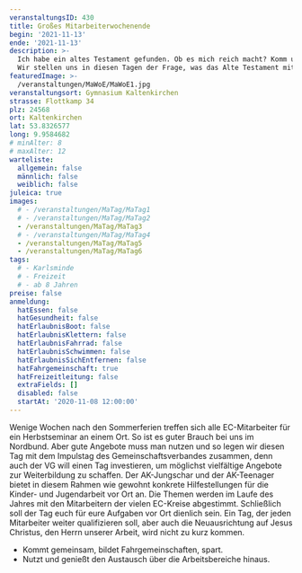 ```yaml
---
veranstaltungsID: 430
title: Großes Mitarbeiterwochenende
begin: '2021-11-13'
ende: '2021-11-13'
description: >-
  Ich habe ein altes Testament gefunden. Ob es mich reich macht? Komm und finde es heraus. 
  Wir stellen uns in diesen Tagen der Frage, was das Alte Testament mit unserem Leben von heute zu tun hat.
featuredImage: >-
  /veranstaltungen/MaWoE/MaWoE1.jpg
veranstaltungsort: Gymnasium Kaltenkirchen
strasse: Flottkamp 34
plz: 24568
ort: Kaltenkirchen
lat: 53.8326577
long: 9.9584682
# minAlter: 8
# maxAlter: 12
warteliste:
  allgemein: false
  männlich: false
  weiblich: false
juleica: true
images:
  # - /veranstaltungen/MaTag/MaTag1
  # - /veranstaltungen/MaTag/MaTag2
  - /veranstaltungen/MaTag/MaTag3
  # - /veranstaltungen/MaTag/MaTag4
  - /veranstaltungen/MaTag/MaTag5
  - /veranstaltungen/MaTag/MaTag6
tags:
  # - Karlsminde
  # - Freizeit
  # - ab 8 Jahren
preise: false
anmeldung:
  hatEssen: false
  hatGesundheit: false
  hatErlaubnisBoot: false
  hatErlaubnisKlettern: false
  hatErlaubnisFahrrad: false
  hatErlaubnisSchwimmen: false
  hatErlaubnisSichEntfernen: false
  hatFahrgemeinschaft: true
  hatFreizeitleitung: false
  extraFields: []
  disabled: false
  startAt: '2020-11-08 12:00:00'
---
```


Wenige Wochen nach den Sommerferien treffen sich alle EC-Mitarbeiter für ein Herbstseminar an einem Ort. So ist es guter Brauch bei uns im Nordbund. Aber gute Angebote muss man nutzen und so legen wir diesen Tag mit dem Impulstag des Gemeinschaftsverbandes zusammen, denn auch der VG will einen Tag investieren, um möglichst vielfältige Angebote zur Weiterbildung zu schaffen.
Der AK-Jungschar und der AK-Teenager bietet in diesem Rahmen wie gewohnt konkrete Hilfestellungen für die Kinder- und Jugendarbeit vor Ort an.
Die Themen werden im Laufe des Jahres mit den Mitarbeitern der vielen EC-Kreise abgestimmt. Schließlich soll der Tag euch für eure Aufgaben vor Ort dienlich sein.
Ein Tag, der jeden Mitarbeiter weiter qualifizieren soll, aber auch die Neuausrichtung auf Jesus Christus, den Herrn unserer Arbeit, wird nicht zu kurz kommen.

- Kommt gemeinsam, bildet Fahrgemeinschaften, spart.
- Nutzt und genießt den Austausch über die Arbeitsbereiche hinaus.
